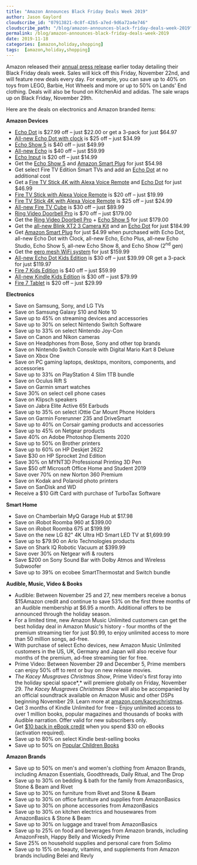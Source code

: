 ```yaml
---
title: "Amazon Announces Black Friday Deals Week 2019"
author: Jason Gaylord
cloudscribe_id: "07913821-0c8f-42b5-a7ed-9d6a72a4e746"
cloudscribe_path: "/blog/amazon-announces-black-friday-deals-week-2019"
permalink: /blog/amazon-announces-black-friday-deals-week-2019
date: 2019-11-18
categories: [amazon,holiday,shopping]
tags:  [amazon,holiday,shopping]
---
```


Amazon released their [annual press release](https://jasong.us/35eFO3k) earlier today detailing their Black Friday deals week. Sales will kick off this Friday, November 22nd, and will feature new deals every day. For example, you can save up to 40% on toys from LEGO, Barbie, Hot Wheels and more or up to 50% on Lands' End clothing. Deals will also be found on KitchenAid and adidas. The sale wraps up on Black Friday, November 29th. 

Here are the deals on electronics and Amazon branded items:

**Amazon Devices**
- [Echo Dot](https://jasong.us/2NXu3IK) is $27.99 off – just $22.00 or get a 3-pack for just $64.97
- [All-new Echo Dot with clock](https://jasong.us/2r74uwc) is $25 off – just $34.99
- [Echo Show 5](https://jasong.us/35flijf) is $40 off – just $49.99
- [All-new Echo](https://jasong.us/2CT5Ywv) is $40 off – just $59.99
- [Echo Input](https://jasong.us/2qfvtWj) is $20 off – just $14.99
- Get the [Echo Show 5](https://jasong.us/35flijf) and [Amazon Smart Plug](https://jasong.us/2OnqAT5) for just $54.98
- Get select Fire TV Edition Smart TVs and add an [Echo Dot](https://jasong.us/2NXu3IK) at no additional cost 
- Get a [Fire TV Stick 4K with Alexa Voice Remote](https://jasong.us/2KzGbO2) and [Echo Dot](https://jasong.us/2NXu3IK) for just $46.99
- [Fire TV Stick with Alexa Voice Remote](https://jasong.us/357YwcW) is $20 off – just $19.99
- [Fire TV Stick 4K with Alexa Voice Remote](https://jasong.us/2KzGbO2) is $25 off – just $24.99
- [All-new Fire TV Cube](https://jasong.us/2QFCcUj) is $30 off – just $89.99
- [Ring Video Doorbell Pro](https://jasong.us/2qfBpyA) is $70 off – just $179.00
- Get the [Ring Video Doorbell Pro](https://jasong.us/2qfBpyA) + [Echo Show 5](https://jasong.us/35flijf) for just $179.00
- Get the [all-new Blink XT2 3 Camera Kit](https://jasong.us/2r75IaM) and an [Echo Dot](https://jasong.us/2NXu3IK) for just $184.99
- Get [Amazon Smart Plug](https://jasong.us/2KzGQiu) for just $4.99 when purchased with Echo Dot, all-new Echo Dot with Clock, all-new Echo, Echo Plus, all-new Echo Studio, Echo Show 5, all-new Echo Show 8, and Echo Show (2<sup>nd</sup> gen) 
- Get the [eero mesh WiFi system](https://jasong.us/2QuVuvq) for just $159.99
- [All-new Echo Dot Kids Edition](https://jasong.us/2XrqKwL) is $30 off – just $39.99 OR get a 3-pack for just $119.97
- [Fire 7 Kids Edition](https://jasong.us/2NXMwFj) is $40 off – just $59.99
- [All-new Kindle Kids Edition](https://jasong.us/2QvpMxT) is $30 off – just $79.99
- [Fire 7 Tablet](https://jasong.us/2NXw1ZE) is $20 off – just $29.99

**Electronics**
- Save on Samsung, Sony, and LG TVs 
- Save on Samsung Galaxy S10 and Note 10 
- Save up to 45% on streaming devices and accessories 
- Save up to 30% on select Nintendo Switch Software 
- Save up to 33% on select Nintendo Joy-Con 
- Save on Canon and Nikon cameras 
- Save on Headphones from Bose, Sony and other top brands 
- Save on Nintendo Switch Console with Digital Mario Kart 8 Deluxe 
- Save on Xbox One 
- Save on PC gaming laptops, desktops, monitors, components, and accessories 
- Save up to 33% on PlayStation 4 Slim 1TB bundle 
- Save on Oculus Rift S 
- Save on Garmin smart watches 
- Save 30% on select cell phone cases 
- Save on Klipsch speakers 
- Save on Jabra Elite Active 65t Earbuds 
- Save up to 35% on select iOttie Car Mount Phone Holders 
- Save on Garmin Forerunner 235 and DriveSmart 
- Save up to 40% on Corsair gaming products and accessories 
- Save up to 45% on Netgear products 
- Save 40% on Adobe Photoshop Elements 2020 
- Save up to 50% on Brother printers 
- Save up to 60% on HP Deskjet 2622 
- Save $30 on HP Sprocket 2nd Edition 
- Save 30% on MYNT3D Professional Printing 3D Pen 
- Save $50 off Microsoft Office Home and Student 2019 
- Save over 70% on new Norton 360 Premium 
- Save on Kodak and Polaroid photo printers 
- Save on SanDisk and WD 
- Receive a $10 Gift Card with purchase of TurboTax Software

**Smart Home**
- Save on Chamberlain MyQ Garage Hub at $17.98
- Save on iRobot Roomba 960 at $399.00
- Save on iRobot Roomba 675 at $199.99
- Save on the new LG 82" 4K Ultra HD Smart LED TV at $1,699.99
- Save up to $79.90 on Arlo Technologies products 
- Save on Shark IQ Robotic Vacuum at $399.99
- Save over 30% on Netgear wifi & routers 
- Save $200 on Sony Sound Bar with Dolby Atmos and Wireless Subwoofer 
- Save up to 39% on ecobee SmartThermostat and Switch bundle

**Audible, Music, Video & Books**
- Audible: Between November 25 and 27, new members receive a bonus $15Amazon credit and continue to save 53% on the first three months of an Audible membership at $6.95 a month. Additional offers to be announced through the holiday season. 
- For a limited time, new Amazon Music Unlimited customers can get the best holiday deal in Amazon Music's history - four months of the premium streaming tier for just $0.99, to enjoy unlimited access to more than 50 million songs, ad-free. 
- With purchase of select Echo devices, new Amazon Music Unlimited customers in the US, UK, Germany and Japan will also receive four months of the premium, ad-free streaming tier for free. 
- Prime Video: Between November 29 and December 5, Prime members can enjoy 50% off to rent or buy on new release movies. 
- *The Kacey Musgraves Christmas Show*, Prime Video's first foray into the holiday special space*,* will premiere globally on Friday, November 29. *The Kacey Musgraves Christmas Show* will also be accompanied by an official soundtrack available on Amazon Music and other DSPs beginning November 29. Learn more at [amazon.com/kaceychristmas](https://jasong.us/2QvC0a4). 
- Get 3 months of Kindle Unlimited for free - Enjoy unlimited access to over 1 million books, popular magazines and thousands of books with Audible narration. Offer valid for new subscribers only. 
- Get [$10 back in eBook credit](https://jasong.us/2qqIj3N) when you spend $30 on eBooks (activation required). 
- Save up to 80% on select Kindle best-selling books 
- Save up to 50% on [Popular Children Books](https://jasong.us/2XpMngQ)

**Amazon Brands**
- Save up to 50% on men's and women's clothing from Amazon Brands, including Amazon Essentials, Goodthreads, Daily Ritual, and The Drop 
- Save up to 30% on bedding & bath for the family from AmazonBasics, Stone & Beam and Rivet 
- Save up to 30% on furniture from Rivet and Stone & Beam 
- Save up to 30% on office furniture and supplies from AmazonBasics 
- Save up to 30% on phone accessories from AmazonBasics 
- Save up to 30% on kitchen electrics and housewares from AmazonBasics & Stone & Beam 
- Save up to 30% on luggage and travel from AmazonBasics 
- Save up to 25% on food and beverages from Amazon brands, including AmazonFresh, Happy Belly and Wickedly Prime 
- Save 25% on household supplies and personal care from Solimo 
- Save up to 15% on beauty, vitamins, and supplements from Amazon brands including Belei and Revly